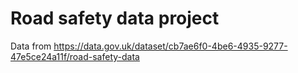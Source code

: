 # Road safety data project
Data from https://data.gov.uk/dataset/cb7ae6f0-4be6-4935-9277-47e5ce24a11f/road-safety-data
